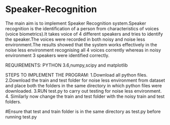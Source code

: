 # Speaker-Recognition

The main aim is to implement Speaker Recognition system.Speaker recognition is the identification of a person from characteristics of voices (voice biometrics).It takes voice of 4 different speakers and tries to identify the speaker.The voices were recorded in both noisy and noise less environment.The results showed that the system works effectively in the noise less environment recognising all 4 voices corrently whereas in noisy environment 3 speakers were identified correctly.

REQUIREMENTS:
PYTHON 3.6,numpy,scipy and matplotlib

STEPS TO IMPLEMENT THE PROGRAM:
1.Download all python files.
2.Download the train and test folder for noise less environment from dataset and place both the folders in the same directory in which python files were downloaded.
3.RUN test.py to carry out testing for noise less environment.
4. Similarly now change the train and test folder with the noisy train and test folders. 

#Ensure that test and train folder is in the same directory as test.py before running test.py

